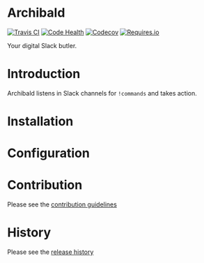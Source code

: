 # Archibald

[comment]: #  "[![PyPI](https://img.shields.io/pypi/v/peeringdb.svg?maxAge=3600)](https://pypi.python.org/pypi/archibald)"

[![Travis CI](https://img.shields.io/travis/ericrochow/archibald.svg?maxAge=3600)](https://travis-ci.org/ericrochow/archibald)
[![Code Health](https://landscape.io/github/ericrochow/archibald/master/landscape.svg?style=flat)](https://landscape.io/github/ericrochow/archibald/master)
[![Codecov](https://img.shields.io/codecov/c/github/ericrochow/archibald/master.svg?maxAge=3600)](https://codecov.io/github/ericrochow/archibald)
[![Requires.io](https://img.shields.io/requires/github/ericrochow/archibald.svg?maxAge=3600)](https://requires.io/github/ericrochow/archibald/requirements)

Your digital Slack butler.

# Introduction

Archibald listens in Slack channels for ``!commands`` and takes action.

# Installation


# Configuration


# Contribution

Please see the [contribution guidelines](docs/CONTRIBUTION.md)

# History

Please see the [release history](docs/HISTORY.md)
